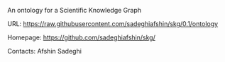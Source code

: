 An ontology for a Scientific Knowledge Graph


URL:
https://raw.githubusercontent.com/sadeghiafshin/skg/0.1/ontology

Homepage:
https://github.com/sadeghiafshin/skg/

Contacts:
Afshin Sadeghi <sadeghi at uni-bonn.de>
